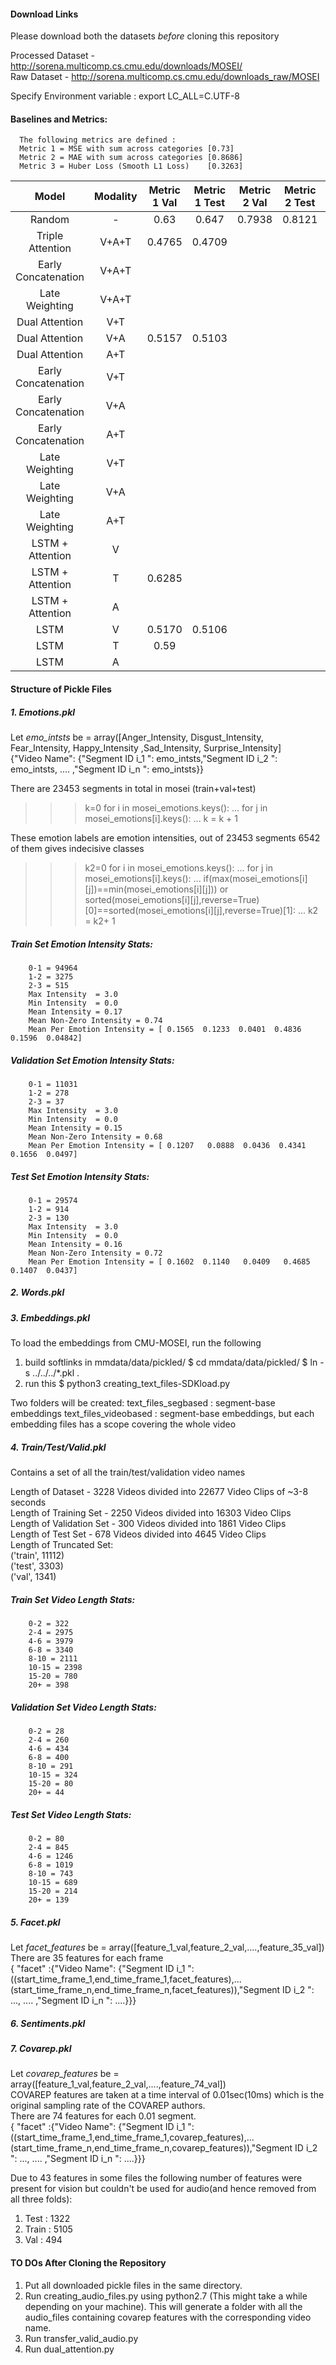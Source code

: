 #### Download Links

Please download both the datasets _before_ cloning this repository <br/>

Processed Dataset - http://sorena.multicomp.cs.cmu.edu/downloads/MOSEI/ <br/>
Raw Dataset - http://sorena.multicomp.cs.cmu.edu/downloads_raw/MOSEI <br/>

Specify Environment variable : 
export LC_ALL=C.UTF-8


#### Baselines and Metrics:
      The following metrics are defined :
      Metric 1 = MSE with sum across categories [0.73]
      Metric 2 = MAE with sum across categories [0.8686]
      Metric 3 = Huber Loss (Smooth L1 Loss)    [0.3263]
      

 | Model    | Modality   | Metric 1 Val  | Metric 1 Test  | Metric 2 Val  | Metric 2 Test | Metric 3 Val| Metric 3 Test| 
 |:--------:|:----------:|:-------------:|:--------------:|:-------------:|:-------------:|:-----------:|:------------:|
 | Random              | -          | 0.63    |   0.647   |0.7938|0.8121|0.2822|0.2946|
 | Triple Attention    | V+A+T      | 0.4765  |   0.4709  |           | | | |
 | Early Concatenation | V+A+T      |         |           |           | | | |
 | Late Weighting      | V+A+T      |         |           |           | | | |
 | Dual Attention      | V+T        |         |           |           | | | |
 | Dual Attention      | V+A        |  0.5157 | 0.5103    |           | | | |
 | Dual Attention      | A+T        |         |           |           | | | |
 | Early Concatenation | V+T        |         |           |           | | | |
 | Early Concatenation | V+A        |         |           |           | | | |
 | Early Concatenation | A+T        |         |           |           | | | |
 | Late Weighting      | V+T        |         |           |           | | | |
 | Late Weighting      | V+A        |         |           |           | | | |
 | Late Weighting      | A+T        |         |           |           | | | |
 | LSTM + Attention    | V          |         |           |           | | | |  
 | LSTM + Attention    | T          |  0.6285 |           |           | | | |  
 | LSTM + Attention    | A          |         |           |           | | | |  
 | LSTM                | V          |  0.5170 | 0.5106    |           | | | |        
 | LSTM                | T          |   0.59  |           |           | | | |        
 | LSTM                | A          |         |           |           | | | |        
      
#### Structure of Pickle Files

##### 1. Emotions.pkl 

Let *emo_intsts* be  = array([Anger_Intensity, Disgust_Intensity, Fear_Intensity, Happy_Intensity ,Sad_Intensity,   Surprise_Intensity] <br/>
{"Video Name": {"Segment ID i_1 ": emo_intsts,"Segment ID i_2 ": emo_intsts, .... ,"Segment ID i_n ": emo_intsts}} <br/>

There are 23453 segments in total in mosei (train+val+test)
>>> k=0
>>> for i in mosei_emotions.keys():
...   for j in mosei_emotions[i].keys():
...     k = k + 1

These emotion labels are emotion intensities, out of 23453 segments 6542 of them gives indecisive classes                                    
>>> k2=0
>>> for i in mosei_emotions.keys():
...   for j in mosei_emotions[i].keys():
...     if(max(mosei_emotions[i][j])==min(mosei_emotions[i][j])) or sorted(mosei_emotions[i][j],reverse=True)[0]==sorted(mosei_emotions[i][j],reverse=True)[1]:
...       k2 = k2+ 1






##### Train Set Emotion Intensity Stats: <br/>
 
        0-1 = 94964
        1-2 = 3275 
        2-3 = 515 
        Max Intensity  = 3.0
        Min Intensity  = 0.0 
        Mean Intensity = 0.17
        Mean Non-Zero Intensity = 0.74
        Mean Per Emotion Intensity = [ 0.1565  0.1233  0.0401  0.4836  0.1596  0.04842]
        
##### Validation Set Emotion Intensity Stats: <br/>
        
        0-1 = 11031 
        1-2 = 278 
        2-3 = 37 
        Max Intensity  = 3.0
        Min Intensity  = 0.0
        Mean Intensity = 0.15
        Mean Non-Zero Intensity = 0.68
        Mean Per Emotion Intensity = [ 0.1207   0.0888  0.0436  0.4341  0.1656  0.0497]
        
##### Test Set Emotion Intensity Stats: <br/>
        
        0-1 = 29574 
        1-2 = 914 
        2-3 = 130 
        Max Intensity  = 3.0
        Min Intensity  = 0.0
        Mean Intensity = 0.16
        Mean Non-Zero Intensity = 0.72
        Mean Per Emotion Intensity = [ 0.1602  0.1140   0.0409   0.4685  0.1407  0.0437]

##### 2. Words.pkl 

##### 3. Embeddings.pkl 

To load the embeddings from CMU-MOSEI, run the following
1. build softlinks in mmdata/data/pickled/
$ cd mmdata/data/pickled/
$ ln -s ../../../*.pkl .
2. run this
$ python3 creating_text_files-SDKload.py

Two folders will be created: 
text_files_segbased   : segment-base embeddings
text_files_videobased : segment-base embeddings, but each embedding files has a scope covering the whole video




##### 4. Train/Test/Valid.pkl 

Contains a set of all the train/test/validation video names <br/>

Length of Dataset - 3228 Videos divided into 22677 Video Clips of ~3-8 seconds <br/>
Length of Training Set - 2250 Videos divided into 16303 Video Clips <br/>
Length of Validation Set - 300 Videos divided into 1861 Video Clips <br/>
Length of Test Set - 678 Videos divided into 4645 Video Clips <br/>
Length of Truncated Set: <br/>
('train', 11112) <br/>
('test', 3303) <br/>
('val', 1341) <br/>

##### Train Set Video Length Stats: <br/>
 
        0-2 = 322
        2-4 = 2975
        4-6 = 3979
        6-8 = 3340
        8-10 = 2111
        10-15 = 2398
        15-20 = 780
        20+ = 398

        
##### Validation Set Video Length Stats: <br/>
        
        0-2 = 28
        2-4 = 260
        4-6 = 434
        6-8 = 400
        8-10 = 291
        10-15 = 324
        15-20 = 80
        20+ = 44

        
##### Test Set Video Length Stats: <br/>
        
        0-2 = 80
        2-4 = 845
        4-6 = 1246
        6-8 = 1019
        8-10 = 743
        10-15 = 689
        15-20 = 214
        20+ = 139


##### 5. Facet.pkl 
Let *facet_features* be  = array([feature_1_val,feature_2_val,....,feature_35_val]) <br/>
There are 35 features for each frame <br/>
{ "facet" :{"Video Name": {"Segment ID i_1 ": ((start_time_frame_1,end_time_frame_1,facet_features),...      (start_time_frame_n,end_time_frame_n,facet_features)),"Segment ID i_2 ": ..., .... ,"Segment ID i_n ": ....}}}

##### 6. Sentiments.pkl 

##### 7. Covarep.pkl 

Let *covarep_features* be  = array([feature_1_val,feature_2_val,....,feature_74_val]) <br/>
COVAREP features are taken at a time interval of 0.01sec(10ms) which is the original sampling rate of the COVAREP authors.<br/>
There are 74 features for each 0.01 segment. <br/>
{ "facet" :{"Video Name": {"Segment ID i_1 ": ((start_time_frame_1,end_time_frame_1,covarep_features),...      (start_time_frame_n,end_time_frame_n,covarep_features)),"Segment ID i_2 ": ..., .... ,"Segment ID i_n ": ....}}}

Due to 43 features in some files the following number of features were present for vision but couldn't be used for audio(and hence removed from all three folds): <br/>
1. Test : 1322 <br/>
2. Train : 5105 <br/>
3. Val : 494 <br/>

#### TO DOs After Cloning the Repository

1. Put all downloaded pickle files in the same directory. <br/>
2. Run creating_audio_files.py using python2.7 (This might take a while depending on your machine). This will generate a folder with all the audio_files containing covarep features with the corresponding video name. <br/>
3. Run transfer_valid_audio.py <br/>
4. Run dual_attention.py <br/>
